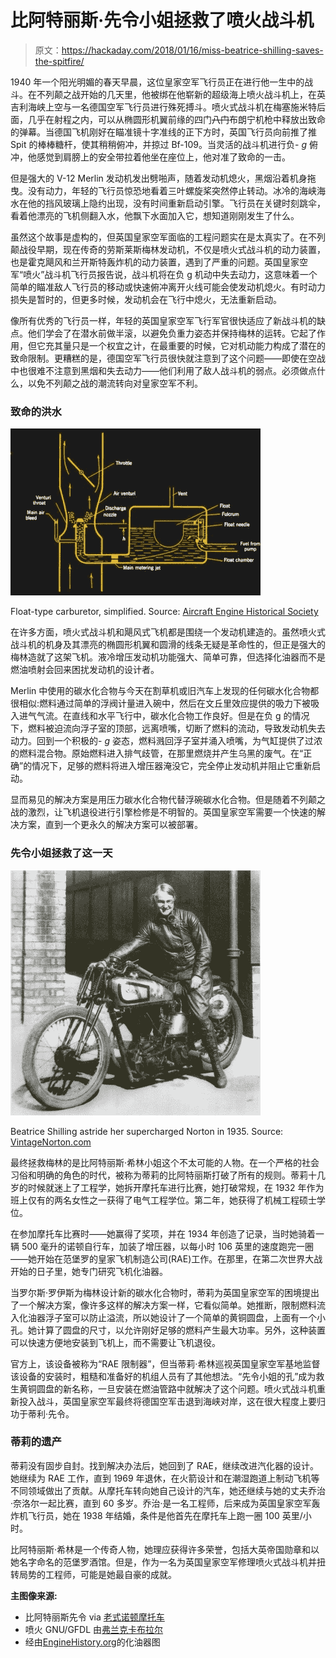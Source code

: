 # 比阿特丽斯·先令小姐拯救了喷火战斗机

> 原文：<https://hackaday.com/2018/01/16/miss-beatrice-shilling-saves-the-spitfire/>

1940 年一个阳光明媚的春天早晨，这位皇家空军飞行员正在进行他一生中的战斗。在不列颠之战开始的几天里，他被绑在他崭新的超级海上喷火战斗机上，在英吉利海峡上空与一名德国空军飞行员进行殊死搏斗。喷火式战斗机在梅塞施米特后面，几乎在射程之内，可以从椭圆形机翼前缘的四门~~八门~~布朗宁机枪中释放出致命的弹幕。当德国飞机刚好在瞄准镜十字准线的正下方时，英国飞行员向前推了推 Spit 的棒棒糖杆，使其稍稍俯冲，并掠过 Bf-109。当灵活的战斗机进行负- *g* 俯冲，他感觉到肩膀上的安全带拉着他坐在座位上，他对准了致命的一击。

但是强大的 V-12 Merlin 发动机发出劈啪声，随着发动机熄火，黑烟沿着机身拖曳。没有动力，年轻的飞行员惊恐地看着三叶螺旋桨突然停止转动。冰冷的海峡海水在他的挡风玻璃上隐约出现，没有时间重新启动引擎。飞行员在关键时刻跳伞，看着他漂亮的飞机侧翻入水，他飘下水面加入它，想知道刚刚发生了什么。

虽然这个故事是虚构的，但英国皇家空军面临的工程问题实在是太真实了。在不列颠战役早期，现在传奇的劳斯莱斯梅林发动机，不仅是喷火式战斗机的动力装置，也是霍克飓风和兰开斯特轰炸机的动力装置，遇到了严重的问题。英国皇家空军“喷火”战斗机飞行员报告说，战斗机将在负 g 机动中失去动力，这意味着一个简单的瞄准敌人飞行员的移动或快速俯冲离开火线可能会使发动机熄火。有时动力损失是暂时的，但更多时候，发动机会在飞行中熄火，无法重新启动。

像所有优秀的飞行员一样，年轻的英国皇家空军飞行军官很快适应了新战斗机的缺点。他们学会了在潜水前做半滚，以避免负重力姿态并保持梅林的运转。它起了作用，但它充其量只是一个权宜之计，在最重要的时候，它对机动能力构成了潜在的致命限制。更糟糕的是，德国空军飞行员很快就注意到了这个问题——即使在空战中也很难不注意到黑烟和失去动力——他们利用了敌人战斗机的弱点。必须做点什么，以免不列颠之战的潮流转向对皇家空军不利。

### 致命的洪水

[![](img/fbd4392f26513de34017e0e54b520049.png)](https://hackaday.com/wp-content/uploads/2018/01/fig030-themed.jpg)

Float-type carburetor, simplified. Source: [Aircraft Engine Historical Society](http://www.enginehistory.org/Accessories/HxFuelSys/FuelSysHx04.shtml)

在许多方面，喷火式战斗机和飓风式飞机都是围绕一个发动机建造的。虽然喷火式战斗机的机身及其漂亮的椭圆形机翼和圆滑的线条无疑是革命性的，但正是强大的梅林造就了这架飞机。液冷增压发动机功能强大、简单可靠，但选择化油器而不是燃油喷射会回来困扰发动机的设计者。

Merlin 中使用的碳水化合物与今天在割草机或旧汽车上发现的任何碳水化合物都很相似:燃料通过简单的浮阀计量进入碗中，然后在文丘里效应提供的吸力下被吸入进气气流。在直线和水平飞行中，碳水化合物工作良好。但是在负 g 的情况下，燃料被迫流向浮子室的顶部，远离喷嘴，切断了燃料的流动，导致发动机失去动力。回到一个积极的- *g* 姿态，燃料溅回浮子室并涌入喷嘴，为气缸提供了过浓的燃料混合物。原始燃料进入排气歧管，在那里燃烧并产生乌黑的废气。在“正确”的情况下，足够的燃料将进入增压器淹没它，完全停止发动机并阻止它重新启动。

显而易见的解决方案是用压力碳水化合物代替浮碗碳水化合物。但是随着不列颠之战的激烈，让飞机退役进行引擎检修是不明智的。英国皇家空军需要一个快速的解决方案，直到一个更永久的解决方案可以被部署。

### 先令小姐拯救了这一天

[![](img/d76b53c087f3b4b27b233aacca3b4d77.png)](https://hackaday.com/wp-content/uploads/2017/12/shilling031.jpg)

Beatrice Shilling astride her supercharged Norton in 1935\. Source: [VintageNorton.com](http://www.vintagenorton.com/2016/01/beatrice-shilling.html)

最终拯救梅林的是比阿特丽斯·希林小姐这个不太可能的人物。在一个严格的社会习俗和明确的角色的时代，被称为蒂莉的比阿特丽斯打破了所有的规则。蒂莉十几岁的时候就迷上了工程学，她拆开摩托车进行比赛，她打破常规，在 1932 年作为班上仅有的两名女性之一获得了电气工程学位。第二年，她获得了机械工程硕士学位。

在参加摩托车比赛时——她赢得了奖项，并在 1934 年创造了记录，当时她骑着一辆 500 毫升的诺顿自行车，加装了增压器，以每小时 106 英里的速度跑完一圈——她开始在范堡罗的皇家飞机制造公司(RAE)工作。在那里，在第二次世界大战开始的日子里，她专门研究飞机化油器。

当罗尔斯·罗伊斯为梅林设计新的碳水化合物时，蒂莉为英国皇家空军的困境提出了一个解决方案，像许多这样的解决方案一样，它看似简单。她推断，限制燃料流入化油器浮子室可以防止溢流，所以她设计了一个简单的黄铜圆盘，上面有一个小孔。她计算了圆盘的尺寸，以允许刚好足够的燃料产生最大功率。另外，这种装置可以快速方便地安装到飞机上，而不需要让飞机退役。

官方上，该设备被称为“RAE 限制器”，但当蒂莉·希林巡视英国皇家空军基地监督该设备的安装时，粗糙和准备好的机组人员有了其他想法。“先令小姐的孔”成为救生黄铜圆盘的新名称，一旦安装在燃油管路中就解决了这个问题。喷火式战斗机重新投入战斗，英国皇家空军最终将德国空军击退到海峡对岸，这在很大程度上要归功于蒂利·先令。

### 蒂莉的遗产

蒂莉没有固步自封。找到解决办法后，她回到了 RAE，继续改进汽化器的设计。她继续为 RAE 工作，直到 1969 年退休，在火箭设计和在潮湿跑道上制动飞机等不同领域做出了贡献。从摩托车转向她自己设计的汽车，她还继续与她的丈夫乔治·奈洛尔一起比赛，直到 60 多岁。乔治·是一名工程师，后来成为英国皇家空军轰炸机飞行员，她在 1938 年结婚，条件是他首先在摩托车上跑一圈 100 英里/小时。

比阿特丽斯·希林是一个传奇人物，她理应获得许多荣誉，包括大英帝国勋章和以她名字命名的范堡罗酒馆。但是，作为一名为英国皇家空军修理喷火式战斗机并扭转局势的工程师，可能是她最自豪的成就。

**主图像来源:**

*   比阿特丽斯先令 via [老式诺顿摩托车](http://www.vintagenorton.com/2016/01/beatrice-shilling.html)
*   喷火 GNU/GFDL 由[弗兰克卡布拉尔](https://commons.wikimedia.org/wiki/File:Ray_Flying_Legends_2005-1.jpg)
*   经由[EngineHistory.org](http://www.enginehistory.org/Accessories/HxFuelSys/FuelSysHx04.shtml)的化油器图